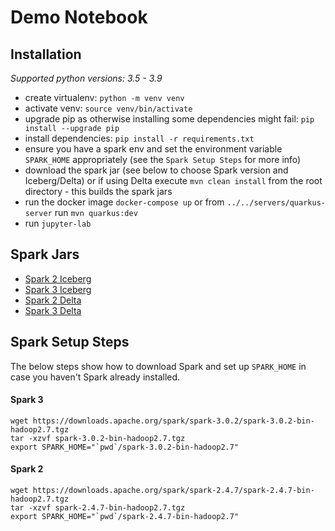 # Demo Notebook

## Installation

_Supported python versions: 3.5 - 3.9_

* create virtualenv: `python -m venv venv`
* activate venv: `source venv/bin/activate`
* upgrade pip as otherwise installing some dependencies might fail: `pip install --upgrade pip`
* install dependencies: `pip install -r requirements.txt`
* ensure you have a spark env and set the environment variable `SPARK_HOME` appropriately (see the `Spark Setup Steps` for more info)
* download the spark jar (see below to choose Spark version and Iceberg/Delta) or if using Delta execute `mvn clean install` from the root directory - this builds the spark jars
* run the docker image `docker-compose up` or from `../../servers/quarkus-server` run `mvn quarkus:dev`
* run `jupyter-lab`


## Spark Jars

* [Spark 2 Iceberg](https://repo.maven.apache.org/maven2/org/apache/iceberg/iceberg-spark/0.11.1/iceberg-spark-0.11.1.jar)
* [Spark 3 Iceberg](https://repo.maven.apache.org/maven2/org/apache/iceberg/iceberg-spark3/0.11.1/iceberg-spark3-0.11.1.jar)
* [Spark 2 Delta](https://repo.maven.apache.org/maven2/org/projectnessie/nessie-deltalake-spark2/0.3.0/nessie-deltalake-spark2-0.3.0.jar)
* [Spark 3 Delta](https://repo.maven.apache.org/maven2/org/projectnessie/nessie-deltalake-spark3/0.3.0/nessie-deltalake-spark3-0.3.0.jar)


## Spark Setup Steps
The below steps show how to download Spark and set up `SPARK_HOME` in case you haven't Spark already installed.

#### Spark 3
```
wget https://downloads.apache.org/spark/spark-3.0.2/spark-3.0.2-bin-hadoop2.7.tgz
tar -xzvf spark-3.0.2-bin-hadoop2.7.tgz
export SPARK_HOME="`pwd`/spark-3.0.2-bin-hadoop2.7"
```

#### Spark 2
```
wget https://downloads.apache.org/spark/spark-2.4.7/spark-2.4.7-bin-hadoop2.7.tgz
tar -xzvf spark-2.4.7-bin-hadoop2.7.tgz
export SPARK_HOME="`pwd`/spark-2.4.7-bin-hadoop2.7"
```
